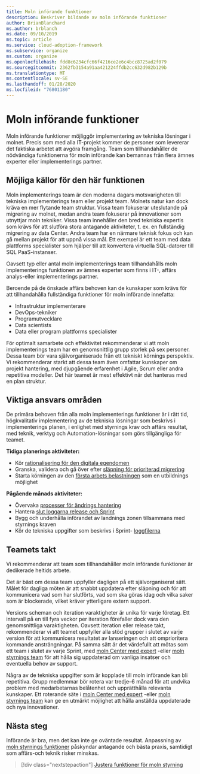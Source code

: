 ```yaml
---
title: Moln införande funktioner
description: Beskriver bildande av moln införande funktioner
author: BrianBlanchard
ms.author: brblanch
ms.date: 09/10/2019
ms.topic: article
ms.service: cloud-adoption-framework
ms.subservice: organize
ms.custom: organize
ms.openlocfilehash: fdd8c6234cfc66f4216ce2e6c4bcc8725ad2f079
ms.sourcegitcommit: 2362fb3154a91aa421224ffdb2cc632d982b129b
ms.translationtype: MT
ms.contentlocale: sv-SE
ms.lasthandoff: 01/28/2020
ms.locfileid: "76801180"
---
```

# <a name="cloud-adoption-capabilities"></a>Moln införande funktioner

Moln införande funktioner möjliggör implementering av tekniska lösningar i molnet. Precis som med alla IT-projekt kommer de personer som levererar det faktiska arbetet att avgöra framgång. Team som tillhandahåller de nödvändiga funktionerna för moln införande kan bemannas från flera ämnes experter eller implementerings partner.

## <a name="possible-sources-for-this-capability"></a>Möjliga källor för den här funktionen

Moln implementerings team är den moderna dagars motsvarigheten till tekniska implementerings team eller projekt team. Molnets natur kan dock kräva en mer flytande team struktur. Vissa team fokuserar uteslutande på migrering av molnet, medan andra team fokuserar på innovationer som utnyttjar moln tekniker. Vissa team innehåller den bred tekniska expertis som krävs för att slutföra stora antagande aktiviteter, t. ex. en fullständig migrering av data Center. Andra team har en närmare teknisk fokus och kan gå mellan projekt för att uppnå vissa mål. Ett exempel är ett team med data plattforms specialister som hjälper till att konvertera virtuella SQL-datorer till SQL PaaS-instanser.

Oavsett typ eller antal moln implementerings team tillhandahålls moln implementerings funktionen av ämnes experter som finns i IT-, affärs analys-eller implementerings partner.

Beroende på de önskade affärs behoven kan de kunskaper som krävs för att tillhandahålla fullständiga funktioner för moln införande innefatta:

- Infrastruktur implementerare
- DevOps-tekniker
- Programutvecklare
- Data scientists
- Data eller program plattforms specialister

För optimalt samarbete och effektivitet rekommenderar vi att moln implementerings team har en genomsnittlig grupp storlek på sex personer. Dessa team bör vara självorganiserade från ett tekniskt körnings perspektiv. Vi rekommenderar starkt att dessa team även omfattar kunskaper om projekt hantering, med djupgående erfarenhet i Agile, Scrum eller andra repetitiva modeller. Det här teamet är mest effektivt när det hanteras med en plan struktur.

## <a name="key-responsibilities"></a>Viktiga ansvars områden

De primära behoven från alla moln implementerings funktioner är i rätt tid, högkvalitativ implementering av de tekniska lösningar som beskrivs i implementerings planen, i enlighet med styrnings krav och affärs resultat, med teknik, verktyg och Automation-lösningar som görs tillgängliga för teamet.

**Tidiga planerings aktiviteter:**

- Kör [rationalisering för den digitala egendomen](../digital-estate/index.md)
- Granska, validera och gå över efter [släpning för prioriterad migrering](../migrate/migration-considerations/assess/release-iteration-backlog.md)
- Starta körningen av den [första arbets belastningen](../digital-estate/rationalize.md#select-the-first-workload) som en utbildnings möjlighet

**Pågående månads aktiviteter:**

- Övervaka [processer för ändrings hantering](../migrate/migration-considerations/prerequisites/technical-complexity.md)
- Hantera [slut loggarna release och Sprint](../migrate/migration-considerations/assess/release-iteration-backlog.md)
- Bygg och underhålla införandet av landnings zonen tillsammans med styrnings kraven
- Kör de tekniska uppgifter som beskrivs i Sprint- [loggfilerna](../migrate/migration-considerations/assess/release-iteration-backlog.md)

## <a name="team-cadence"></a>Teamets takt

Vi rekommenderar att team som tillhandahåller moln införande funktioner är dedikerade heltids arbete.

Det är bäst om dessa team uppfyller dagligen på ett självorganiserat sätt. Målet för dagliga möten är att snabbt uppdatera efter släpning och för att kommunicera vad som har slutförts, vad som ska göras idag och vilka saker som är blockerade, vilket kräver ytterligare extern support.

Versions scheman och iteration varaktigheter är unika för varje företag. Ett intervall på en till fyra veckor per iteration förefaller dock vara den genomsnittliga varaktigheten. Oavsett iteration eller release takt, rekommenderar vi att teamet uppfyller alla stöd grupper i slutet av varje version för att kommunicera resultatet av lanseringen och att omprioritera kommande ansträngningar. På samma sätt är det värdefullt att mötas som ett team i slutet av varje Sprint, med [moln Center med expert](./cloud-center-of-excellence.md) -eller [moln styrnings team](./cloud-governance.md) för att hålla sig uppdaterad om vanliga insatser och eventuella behov av support.

Några av de tekniska uppgifter som är kopplade till moln införande kan bli repetitiva. Grupp medlemmar bör rotera var tredje&ndash;6 månad för att undvika problem med medarbetarnas belåtenhet och upprätthålla relevanta kunskaper. Ett roterande säte i [moln Center med expert](./cloud-center-of-excellence.md) -eller [moln styrnings team](./cloud-governance.md) kan ge en utmärkt möjlighet att hålla anställda uppdaterade och nya innovationer.

## <a name="next-steps"></a>Nästa steg

Införande är bra, men det kan inte ge oväntade resultat. Anpassning av [moln styrnings funktioner](./cloud-governance.md) påskyndar antagande och bästa praxis, samtidigt som affärs-och teknik risker minskas.

> [!div class="nextstepaction"]
> [Justera funktioner för moln styrning](./cloud-governance.md)
